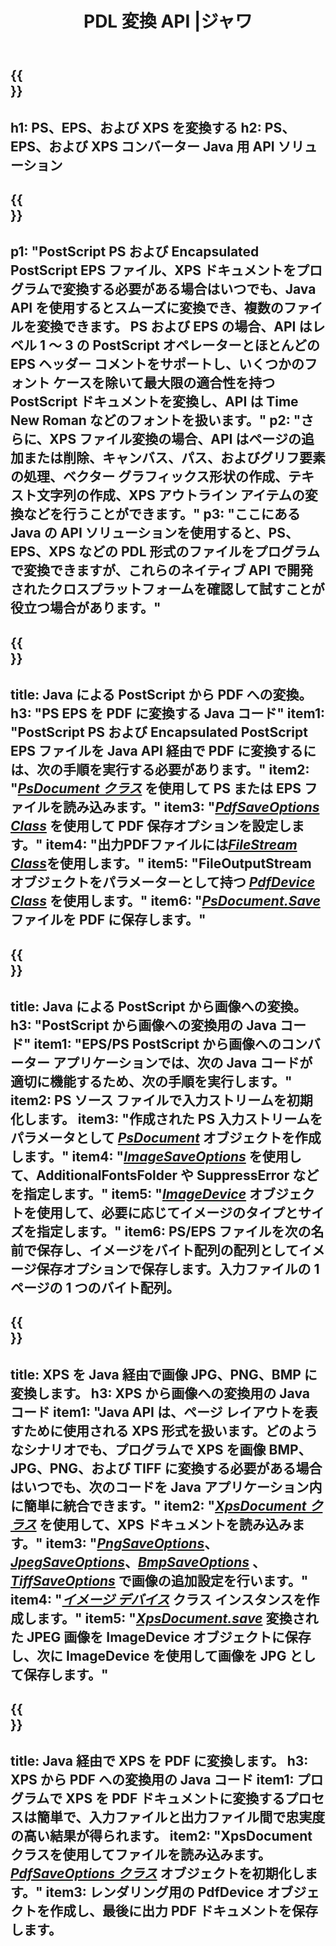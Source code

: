 ﻿---
translation: true
template: /_templates/_conversion-java.md
title: PDL 変換 API |ジャワ
url: /java/conversion/
description: Aspose.Page PDL 変換機能を備えた Java ライブラリを使用して、PS、EPS、および XPS を BMP、JPG、PNG、および TIFF を含む PDF および画像に変換します。
family: page
platformtag: net
feature: conversion
---

{{<section banner>}}
---
h1: PS、EPS、および XPS を変換する
h2: PS、EPS、および XPS コンバーター Java 用 API ソリューション
---

{{<section overview>}}
---
p1: "PostScript PS および Encapsulated PostScript EPS ファイル、XPS ドキュメントをプログラムで変換する必要がある場合はいつでも、Java API を使用するとスムーズに変換でき、複数のファイルを変換できます。 PS および EPS の場合、API はレベル 1 ～ 3 の PostScript オペレーターとほとんどの EPS ヘッダー コメントをサポートし、いくつかのフォント ケースを除いて最大限の適合性を持つ PostScript ドキュメントを変換し、API は Time New Roman などのフォントを扱います。"
p2: "さらに、XPS ファイル変換の場合、API はページの追加または削除、キャンバス、パス、およびグリフ要素の処理、ベクター グラフィックス形状の作成、テキスト文字列の作成、XPS アウトライン アイテムの変換などを行うことができます。"
p3: "ここにある Java の API ソリューションを使用すると、PS、EPS、XPS などの PDL 形式のファイルをプログラムで変換できますが、これらのネイティブ API で開発されたクロスプラットフォームを確認して試すことが役立つ場合があります。"
---

{{<section feature1>}}
---
title: Java による PostScript から PDF への変換。
h3: "PS EPS を PDF に変換する Java コード"
item1: "PostScript PS および Encapsulated PostScript EPS ファイルを Java API 経由で PDF に変換するには、次の手順を実行する必要があります。"
item2: "[*PsDocument クラス*](https://reference.aspose.com/page/java/com.aspose.eps/PsDocument) を使用して PS または EPS ファイルを読み込みます。"
item3: "[*PdfSaveOptions Class*](https://reference.aspose.com/page/java/com.aspose.eps.device/PdfSaveOptions) を使用して PDF 保存オプションを設定します。"
item4: "出力PDFファイルには[*FileStream Class*](https://docs.oracle.com/javase/7/docs/api/java/io/FileOutputStream.html)を使用します。"
item5: "FileOutputStream オブジェクトをパラメーターとして持つ [*PdfDevice Class*](https://reference.aspose.com/page/java/com.aspose.eps.device/PdfDevice) を使用します。"
item6: "[*PsDocument.Save*](https://reference.aspose.com/page/java/com.aspose.eps/PsDocument#save-com.aspose.page.Device-com.aspose.page.SaveOptions-) ファイルを PDF に保存します。"
---

{{<section feature2>}}
---
title: Java による PostScript から画像への変換。
h3: "PostScript から画像への変換用の Java コード"
item1: "EPS/PS PostScript から画像へのコンバーター アプリケーションでは、次の Java コードが適切に機能するため、次の手順を実行します。"
item2: PS ソース ファイルで入力ストリームを初期化します。
item3: "作成された PS 入力ストリームをパラメータとして [*PsDocument*](https://reference.aspose.com/page/java/com.aspose.eps/psdocument) オブジェクトを作成します。"
item4: "[*ImageSaveOptions*](https://reference.aspose.com/page/java/com.aspose.eps.device/imagesaveoptions) を使用して、AdditionalFontsFolder や SuppressError などを指定します。"
item5: "[*ImageDevice*](https://reference.aspose.com/page/java/com.aspose.eps.device/imagedevice) オブジェクトを使用して、必要に応じてイメージのタイプとサイズを指定します。"
item6: PS/EPS ファイルを次の名前で保存し、イメージをバイト配列の配列としてイメージ保存オプションで保存します。入力ファイルの 1 ページの 1 つのバイト配列。
---


{{<section feature3>}}
---
title: XPS を Java 経由で画像 JPG、PNG、BMP に変換します。
h3: XPS から画像への変換用の Java コード
item1: "Java API は、ページ レイアウトを表すために使用される XPS 形式を扱います。どのようなシナリオでも、プログラムで XPS を画像 BMP、JPG、PNG、および TIFF に変換する必要がある場合はいつでも、次のコードを Java アプリケーション内に簡単に統合できます。"
item2: "[*XpsDocument クラス*](https://reference.aspose.com/page/java/com.aspose.xps/XpsDocument) を使用して、XPS ドキュメントを読み込みます。"
item3: "[*PngSaveOptions*](https://reference.aspose.com/page/java/com.aspose.xps.rendering/PngSaveOptions)、[*JpegSaveOptions*](https://reference.aspose.com/page/java/com.aspose.xps.rendering/JpegSaveOptions)、[*BmpSaveOptions*](https://reference.aspose.com/page/java/com.aspose.xps.rendering/BmpSaveOptions) 、[*TiffSaveOptions*](https://reference.aspose.com/page/java/com.aspose.xps.rendering/TiffSaveOptions) で画像の追加設定を行います。"
item4: "[*イメージ デバイス*](https://reference.aspose.com/page/java/com.aspose.xps.rendering/ImageDevice) クラス インスタンスを作成します。"
item5: "[*XpsDocument.save*](https://reference.aspose.com/page/java/com.aspose.xps/XpsDocument#save-com.aspose.page.Device-com.aspose.page.SaveOptions-) 変換された JPEG 画像を ImageDevice オブジェクトに保存し、次に ImageDevice を使用して画像を JPG として保存します。"
---

{{<section feature4>}}
---
title: Java 経由で XPS を PDF に変換します。
h3: XPS から PDF への変換用の Java コード
item1: プログラムで XPS を PDF ドキュメントに変換するプロセスは簡単で、入力ファイルと出力ファイル間で忠実度の高い結果が得られます。
item2: "XpsDocument クラスを使用してファイルを読み込みます。 [*PdfSaveOptions クラス*](https://reference.aspose.com/page/java/com.aspose.xps.rendering/PdfDevice) オブジェクトを初期化します。"
item3: レンダリング用の PdfDevice オブジェクトを作成し、最後に出力 PDF ドキュメントを保存します。
---


